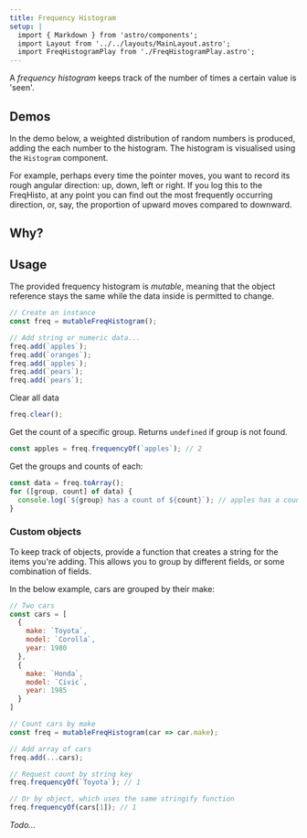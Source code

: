 ```yaml
---
title: Frequency Histogram
setup: |
  import { Markdown } from 'astro/components';
  import Layout from '../../layouts/MainLayout.astro';
  import FreqHistogramPlay from './FreqHistogramPlay.astro';
---
```


A _frequency histogram_ keeps track of the number of times a certain value is 'seen'.


## Demos

In the demo below, a weighted distribution of random numbers is produced, adding the each number to the histogram. The histogram is visualised using the `Histogram` component.

<FreqHistogramPlay />

For example, perhaps every time the pointer moves, you want to record its rough angular direction: up, down, left or right. If you log this to the FreqHisto, at any point you can find out the most frequently occurring direction, or, say, the proportion of upward moves compared to downward. 

## Why?

## Usage

The provided frequency histogram is _mutable_, meaning that the object reference stays the same while the data inside is permitted to change.

```js
// Create an instance
const freq = mutableFreqHistogram();

// Add string or numeric data...
freq.add(`apples`);
freq.add(`oranges`);
freq.add(`apples`);
freq.add(`pears`);
freq.add(`pears`);
```

Clear all data
```js
freq.clear();
```

Get the count of a specific group. Returns `undefined` if group is not found.

```js
const apples = freq.frequencyOf(`apples`); // 2
```

Get the groups and counts of each:

```js
const data = freq.toArray();
for ([group, count] of data) {
  console.log(`${group} has a count of ${count}`); // apples has a count of 2 (...)
}
```

### Custom objects

To keep track of objects, provide a function that creates a string for the items you're adding. This allows you to group by different fields, or some combination of fields.

In the below example, cars are grouped by their make:

```js
// Two cars
const cars = [
  {
    make: `Toyota`,
    model: `Corolla`,
    year: 1980
  },
  {
    make: `Honda`,
    model: `Civic`,
    year: 1985
  }
]

// Count cars by make
const freq = mutableFreqHistogram(car => car.make);

// Add array of cars
freq.add(...cars);

// Request count by string key
freq.frequencyOf(`Toyota`); // 1

// Or by object, which uses the same stringify function
freq.frequencyOf(cars[1]); // 1
```

_Todo..._